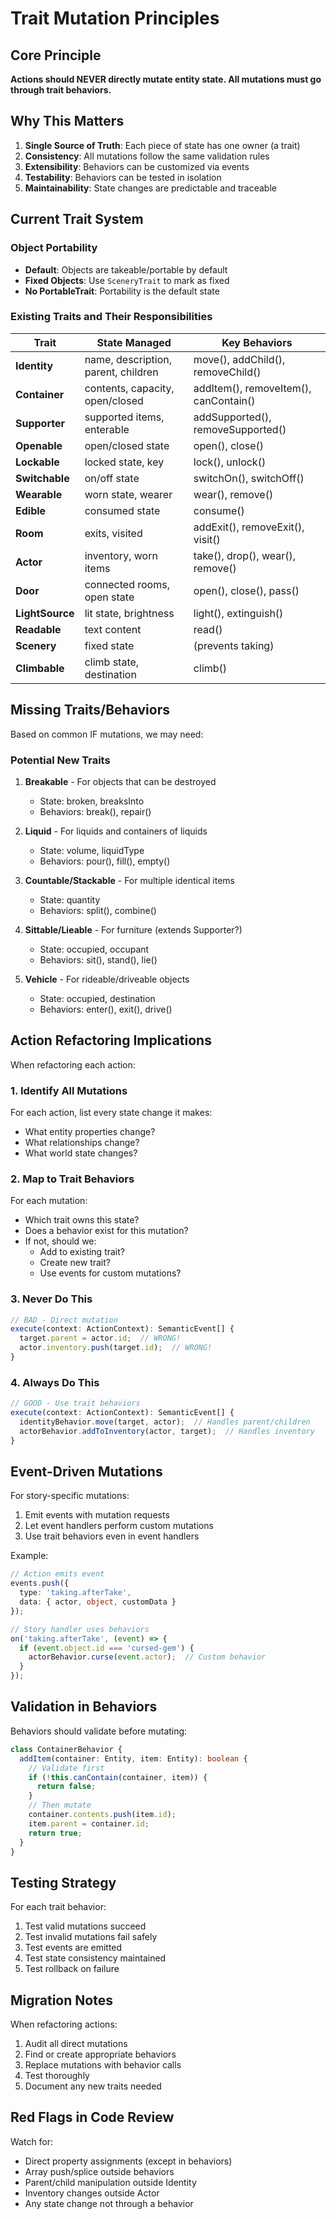 # Trait Mutation Principles

## Core Principle
**Actions should NEVER directly mutate entity state. All mutations must go through trait behaviors.**

## Why This Matters
1. **Single Source of Truth**: Each piece of state has one owner (a trait)
2. **Consistency**: All mutations follow the same validation rules
3. **Extensibility**: Behaviors can be customized via events
4. **Testability**: Behaviors can be tested in isolation
5. **Maintainability**: State changes are predictable and traceable

## Current Trait System

### Object Portability
- **Default**: Objects are takeable/portable by default
- **Fixed Objects**: Use `SceneryTrait` to mark as fixed
- **No PortableTrait**: Portability is the default state

### Existing Traits and Their Responsibilities

| Trait | State Managed | Key Behaviors |
|-------|--------------|---------------|
| **Identity** | name, description, parent, children | move(), addChild(), removeChild() |
| **Container** | contents, capacity, open/closed | addItem(), removeItem(), canContain() |
| **Supporter** | supported items, enterable | addSupported(), removeSupported() |
| **Openable** | open/closed state | open(), close() |
| **Lockable** | locked state, key | lock(), unlock() |
| **Switchable** | on/off state | switchOn(), switchOff() |
| **Wearable** | worn state, wearer | wear(), remove() |
| **Edible** | consumed state | consume() |
| **Room** | exits, visited | addExit(), removeExit(), visit() |
| **Actor** | inventory, worn items | take(), drop(), wear(), remove() |
| **Door** | connected rooms, open state | open(), close(), pass() |
| **LightSource** | lit state, brightness | light(), extinguish() |
| **Readable** | text content | read() |
| **Scenery** | fixed state | (prevents taking) |
| **Climbable** | climb state, destination | climb() |

## Missing Traits/Behaviors

Based on common IF mutations, we may need:

### Potential New Traits
1. **Breakable** - For objects that can be destroyed
   - State: broken, breaksInto
   - Behaviors: break(), repair()

2. **Liquid** - For liquids and containers of liquids
   - State: volume, liquidType
   - Behaviors: pour(), fill(), empty()

3. **Countable/Stackable** - For multiple identical items
   - State: quantity
   - Behaviors: split(), combine()

4. **Sittable/Lieable** - For furniture (extends Supporter?)
   - State: occupied, occupant
   - Behaviors: sit(), stand(), lie()

5. **Vehicle** - For rideable/driveable objects
   - State: occupied, destination
   - Behaviors: enter(), exit(), drive()

## Action Refactoring Implications

When refactoring each action:

### 1. Identify All Mutations
For each action, list every state change it makes:
- What entity properties change?
- What relationships change?
- What world state changes?

### 2. Map to Trait Behaviors
For each mutation:
- Which trait owns this state?
- Does a behavior exist for this mutation?
- If not, should we:
  - Add to existing trait?
  - Create new trait?
  - Use events for custom mutations?

### 3. Never Do This
```typescript
// BAD - Direct mutation
execute(context: ActionContext): SemanticEvent[] {
  target.parent = actor.id;  // WRONG!
  actor.inventory.push(target.id);  // WRONG!
}
```

### 4. Always Do This
```typescript
// GOOD - Use trait behaviors
execute(context: ActionContext): SemanticEvent[] {
  identityBehavior.move(target, actor);  // Handles parent/children
  actorBehavior.addToInventory(actor, target);  // Handles inventory
}
```

## Event-Driven Mutations

For story-specific mutations:
1. Emit events with mutation requests
2. Let event handlers perform custom mutations
3. Use trait behaviors even in event handlers

Example:
```typescript
// Action emits event
events.push({
  type: 'taking.afterTake',
  data: { actor, object, customData }
});

// Story handler uses behaviors
on('taking.afterTake', (event) => {
  if (event.object.id === 'cursed-gem') {
    actorBehavior.curse(event.actor);  // Custom behavior
  }
});
```

## Validation in Behaviors

Behaviors should validate before mutating:
```typescript
class ContainerBehavior {
  addItem(container: Entity, item: Entity): boolean {
    // Validate first
    if (!this.canContain(container, item)) {
      return false;
    }
    // Then mutate
    container.contents.push(item.id);
    item.parent = container.id;
    return true;
  }
}
```

## Testing Strategy

For each trait behavior:
1. Test valid mutations succeed
2. Test invalid mutations fail safely
3. Test events are emitted
4. Test state consistency maintained
5. Test rollback on failure

## Migration Notes

When refactoring actions:
1. Audit all direct mutations
2. Find or create appropriate behaviors
3. Replace mutations with behavior calls
4. Test thoroughly
5. Document any new traits needed

## Red Flags in Code Review

Watch for:
- Direct property assignments (except in behaviors)
- Array push/splice outside behaviors
- Parent/child manipulation outside Identity
- Inventory changes outside Actor
- Any state change not through a behavior